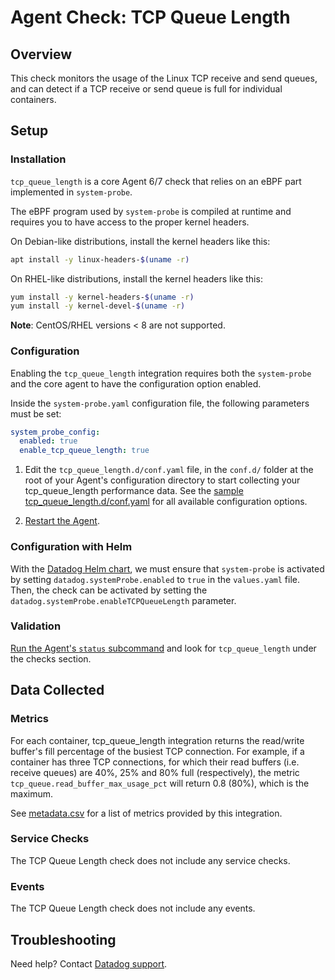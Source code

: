 # Agent Check: TCP Queue Length

## Overview

This check monitors the usage of the Linux TCP receive and send queues, and can detect if a TCP receive or send queue is full for individual containers.

## Setup

### Installation

`tcp_queue_length` is a core Agent 6/7 check that relies on an eBPF part implemented in `system-probe`.

The eBPF program used by `system-probe` is compiled at runtime and requires you to have access to the proper kernel headers.

On Debian-like distributions, install the kernel headers like this:
```sh
apt install -y linux-headers-$(uname -r)
```

On RHEL-like distributions, install the kernel headers like this:
```sh
yum install -y kernel-headers-$(uname -r)
yum install -y kernel-devel-$(uname -r)
```

**Note**: CentOS/RHEL versions < 8 are not supported.

### Configuration

Enabling the `tcp_queue_length` integration requires both the `system-probe` and the core agent to have the configuration option enabled.

Inside the `system-probe.yaml` configuration file, the following parameters must be set:
```yaml
system_probe_config:
  enabled: true
  enable_tcp_queue_length: true
```

1. Edit the `tcp_queue_length.d/conf.yaml` file, in the `conf.d/` folder at the root of your
   Agent's configuration directory to start collecting your tcp_queue_length performance data.
   See the [sample tcp_queue_length.d/conf.yaml][1] for all available configuration options.

2. [Restart the Agent][3].


### Configuration with Helm

With the [Datadog Helm chart][2], we must ensure that `system-probe` is activated by setting `datadog.systemProbe.enabled` to `true` in the `values.yaml` file.
Then, the check can be activated by setting the `datadog.systemProbe.enableTCPQueueLength` parameter.

### Validation

[Run the Agent's `status` subcommand][3] and look for `tcp_queue_length` under the checks section.

## Data Collected

### Metrics

For each container, tcp_queue_length integration returns the read/write buffer's fill percentage of the busiest TCP connection. For example, if a container has three TCP connections, for which their read buffers (i.e. receive queues) are 40%, 25% and 80% full (respectively), the metric `tcp_queue.read_buffer_max_usage_pct` will return 0.8 (80%), which is the maximum.

See [metadata.csv][4] for a list of metrics provided by this integration.

### Service Checks

The TCP Queue Length check does not include any service checks.

### Events

The TCP Queue Length check does not include any events.

## Troubleshooting

Need help? Contact [Datadog support][5].

[1]: https://github.com/DataDog/datadog-agent/blob/master/cmd/agent/dist/conf.d/tcp_queue_length.d/conf.yaml.example
[2]: https://github.com/helm/charts/tree/master/stable/datadog
[3]: https://docs.datadoghq.com/agent/guide/agent-commands/#start-stop-and-restart-the-agent
[4]: https://github.com/DataDog/integrations-core/blob/master/tcp_queue_length/metadata.csv
[5]: https://docs.datadoghq.com/help/

